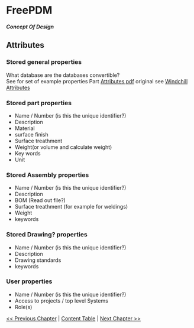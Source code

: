 # FreePDM
***Concept Of Design***

## Attributes

### Stored general properties
What database are the databases convertible?  
See for set of example properties Part [Attributes pdf](PartAttributes.pdf) original see [Windchill Attributes](https://support.ptc.com/help/windchill/wc110_hc/whc_en/index.html#page/Windchill_Help_Center%2FPMPartAttributesRef.html)

### Stored part properties

- Name / Number (is this the unique identifier?)
- Description
- Material
- surface finish
- Surface treathment
- Weight(or volume and calculate weight)
- Key words
- Unit

### Stored Assembly properties

- Name / Number (is this the unique identifier?)
- Description
- BOM (Read out file?)
- Surface treathment (for example for weldings)
- Weight
- keywords

### Stored Drawing? properties

- Name / Number (is this the unique identifier?)
- Description
- Drawing standards
- keywords

### User properties
- Name / Number (is this the unique identifier?)
- Access to projects / top level Systems
- Role(s)

[<< Previous Chapter](FreePDM_03-DesignDecisions.md) | [Content Table](FreePDM_00-CoD.md) | [Next Chapter >>](FreePDM_04-Requirements.md)
